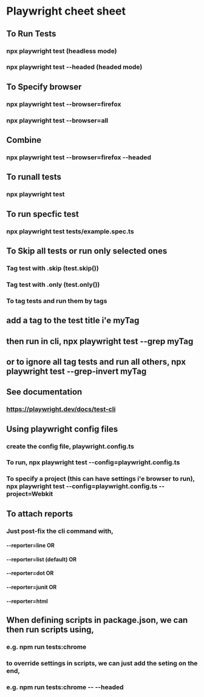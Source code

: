 # Playwright cheet sheet

## To Run Tests 
### npx playwright test (headless mode)
### npx playwright test --headed (headed mode)

## To Specify browser
### npx playwright test --browser=firefox
### npx playwright test --browser=all

## Combine
### npx playwright test --browser=firefox --headed

## To runall tests
### npx playwright test

## To run specfic test
### npx playwright test tests/example.spec.ts

## To Skip all tests or run only selected ones
### Tag test with .skip (test.skip())
### Tag test with .only (test.only())

### To tag tests and run them by tags
## add a tag to the test title i'e myTag
## then run in cli, npx playwright test --grep myTag
## or to ignore all tag tests and run all others, npx playwright test --grep-invert myTag

## See documentation
### https://playwright.dev/docs/test-cli

## Using playwright config files
### create the config file, playwright.config.ts
### To run, npx playwright test --config=playwright.config.ts
### To specify a project (this can have settings i'e browser to run), npx playwright test --config=playwright.config.ts --project=Webkit

## To attach reports
### Just post-fix the cli command with, 
#### --reporter=line OR
#### --reporter=list (default) OR
#### --reporter=dot OR
#### --reporter=junit OR
#### --reporter=html

## When defining scripts in package.json, we can then run scripts using,
### e.g. npm run tests:chrome 
### to override settings in scripts, we can just add the seting on the end,
### e.g. npm run tests:chrome -- --headed